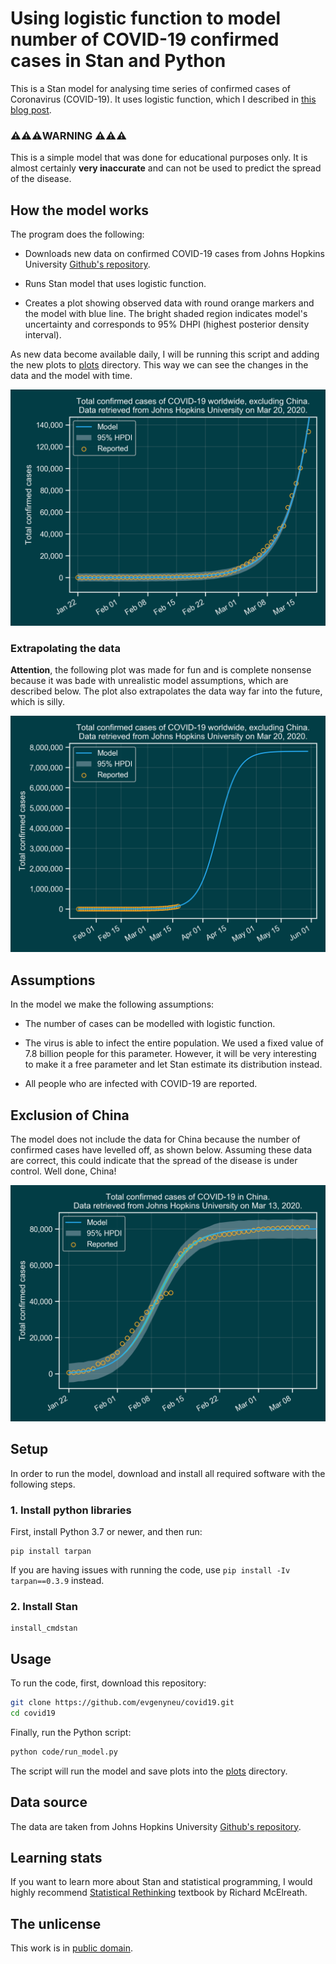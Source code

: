# Using logistic function to model number of COVID-19 confirmed cases in Stan and Python

This is a Stan model for analysing time series of confirmed cases of Coronavirus (COVID-19). It uses logistic function, which I described in [this blog post](https://evgenii.com/blog/logistic-function/).

### ⚠️⚠️⚠️WARNING ⚠️⚠️⚠️
This is a simple model that was done for educational purposes only. It is almost certainly **very inaccurate** and can not be used to predict the spread of the disease.

## How the model works

The program does the following:

* Downloads new data on confirmed COVID-19 cases from Johns Hopkins University [Github's repository](
https://github.com/CSSEGISandData/COVID-19).

* Runs Stan model that uses logistic function.

* Creates a plot showing observed data with round orange markers and the model with blue line. The bright shaded region indicates model's uncertainty and corresponds to 95% DHPI (highest posterior density interval).

As new data become available daily, I will be running this script and adding the new plots to [plots](plots) directory. This way we can see the changes in the data and the model with time.

![Modelling COVID-19 confirmed cases with logistic function, observed cases](https://github.com/evgenyneu/covid19/raw/master/plots/recent_observed.png)

### Extrapolating the data

**Attention**, the following plot was made for fun and is complete nonsense because it was bade with unrealistic model assumptions, which are described below. The plot also extrapolates the data way far into the future, which is silly.

![Modelling COVID-19 confirmed cases with logistic function, extrapolated](https://github.com/evgenyneu/covid19/raw/master/plots/recent_extrapolated.png)


## Assumptions

In the model we make the following assumptions:

* The number of cases can be modelled with logistic function.

* The virus is able to infect the entire population. We used a fixed value of 7.8 billion people for this parameter. However, it will be very interesting to make it a free parameter and let Stan estimate its distribution instead.

* All people who are infected with COVID-19 are reported.


## Exclusion of China

The model does not include the data for China because the number of confirmed cases have levelled off, as shown below. Assuming these data are correct, this could indicate that the spread of the disease is under control. Well done, China!

![Modelling COVID-19 confirmed cases in China with logistic function, observed cases](https://github.com/evgenyneu/covid19/raw/master/plots/2020_03_13_observed_china.png)


## Setup

In order to run the model, download and install all required software with the following steps.


### 1. Install python libraries

First, install Python 3.7 or newer, and then run:

```
pip install tarpan
```

If you are having issues with running the code, use `pip install -Iv tarpan==0.3.9` instead.


### 2. Install Stan

```
install_cmdstan
```

## Usage

To run the code, first, download this repository:

```bash
git clone https://github.com/evgenyneu/covid19.git
cd covid19
```

Finally, run the Python script:

```bash
python code/run_model.py
```

The script will run the model and save plots into the [plots](plots) directory.

## Data source

The data are taken from Johns Hopkins University [Github's repository](
https://github.com/CSSEGISandData/COVID-19/).


## Learning stats

If you want to learn more about Stan and statistical programming, I would highly recommend
[Statistical Rethinking](https://xcelab.net/rm/statistical-rethinking/) textbook by Richard McElreath.


## The unlicense

This work is in [public domain](LICENSE).
